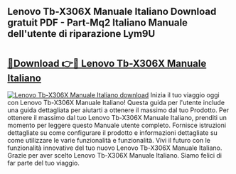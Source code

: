 ## Lenovo Tb-X306X Manuale Italiano Download gratuit PDF - Part-Mq2 Italiano Manuale dell'utente di riparazione Lym9U

# <h2><a href="http://dfa7t0u.blite.top/?on=Lenovo+Tb-X306X+Manuale+Italiano">🔗Download 👉🔴 Lenovo Tb-X306X Manuale Italiano</a></h2>

[![Lenovo Tb-X306X Manuale Italiano download](https://i.imgur.com/lujVjoI.png)](http://dfa7t0u.blite.top/?on=Lenovo+Tb-X306X+Manuale+Italiano)
Inizia il tuo viaggio oggi con Lenovo Tb-X306X Manuale Italiano! Questa guida per l'utente include una guida dettagliata per aiutarti a ottenere il massimo dal tuo Prodotto. Per ottenere il massimo dal tuo Lenovo Tb-X306X Manuale Italiano, prenditi un momento per leggere questo Manuale utente completo. Fornisce istruzioni dettagliate su come configurare il prodotto e informazioni dettagliate su come utilizzare le varie funzionalità e funzionalità. Vivi il futuro con le funzionalità innovative del tuo nuovo Lenovo Tb-X306X Manuale Italiano. Grazie per aver scelto Lenovo Tb-X306X Manuale Italiano. Siamo felici di far parte del tuo viaggio.
